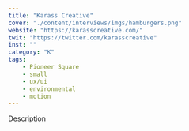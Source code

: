 ```yaml
---
title: "Karass Creative"
cover: "./content/interviews/imgs/hamburgers.png"
website: "https://karasscreative.com/"
twit: "https://twitter.com/karasscreative"
inst: ""
category: "K"
tags:
    - Pioneer Square
    - small
    - ux/ui
    - environmental
    - motion
---
```


Description
